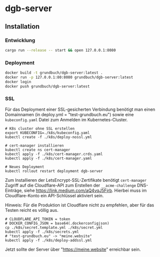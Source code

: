 # dgb-server

## Installation

### Entwicklung 

```sh
cargo run --release -- start && open 127.0.0.1:8080
```

### Deployment

```sh
docker build -t grundbuch/dgb-server:latest .
docker run -p 127.0.0.1:80:8080 grundbuch/dgb-server:latest
docker login
docker push grundbuch/dgb-server:latest
```

### SSL

Für das Deployment einer SSL-gesicherten Verbindung benötigt 
man einen Domainnamen (in deploy.yml = "test-grundbuch.eu")
sowie eine `kubeconfig.yaml` Datei zum Anmelden im Kubernetes-Cluster.

```
# K8s cluster ohne SSL erstellen
export KUBECONFIG=./k8s/kubeconfig.yaml
kubectl create -f ./k8s/deploy-nossl.yml

# cert-manager installieren
kubectl create ns cert-manager
kubectl apply -f ./k8s/cert-manager.crds.yaml
kubectl apply -f ./k8s/cert-manager.yaml

# Neues Deployment
kubectl rollout restart deployment dgb-server
```

Zum Installieren der LetsEncrypt-SSL-Zertifikate benötigt `cert-manager`
Zugriff auf die Cloudflare-API zum Erstellen der `__acme-challenge` DNS-Einträge, 
siehe https://link.medium.com/aQ4vqJ5Fjrb. Hierbei muss im 
Cloudflare-Konto ein API-Schlüssel aktiviert sein.

Hinweis: Für die Produktion ist Cloudflare nicht zu empfehlen, aber für das Testen
reicht es völlig aus.

```
# CLOUDFLARE_API_TOKEN = token
# DOCKER_CONFIG_JSON = base64(.dockerconfigjson)
cp ./k8s/secret.template.yml ./k8s/secret.yml
kubectl apply -f ./k8s/secrets.yml
# "test-grundbuch.eu" -> "meine.website"
kubectl apply -f ./k8s/deploy-addssl.yml
```

Jetzt sollte der Server über "https://meine.website" erreichbar 
sein.
